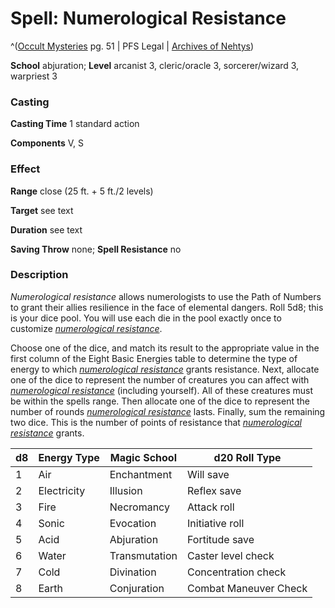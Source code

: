 # Spell: Numerological Resistance

^([Occult Mysteries][ss-numerological-resistance] pg. 51 | PFS Legal | [Archives of Nehtys][sn-numerological-resistance])

**School** abjuration; **Level** arcanist 3, cleric/oracle 3, sorcerer/wizard 3, warpriest 3

### Casting

**Casting Time** 1 standard action  

**Components** V, S

### Effect

**Range** close (25 ft. + 5 ft./2 levels)  

**Target** see text  

**Duration** see text  

**Saving Throw** none; **Spell Resistance** no

### Description

_Numerological resistance_ allows numerologists to use the Path of Numbers to grant their allies resilience in the face of elemental dangers. Roll 5d8; this is your dice pool. You will use each die in the pool exactly once to customize _[numerological resistance]_.  

Choose one of the dice, and match its result to the appropriate value in the first column of the Eight Basic Energies table to determine the type of energy to which _[numerological resistance]_ grants resistance. Next, allocate one of the dice to represent the number of creatures you can affect with _[numerological resistance]_ (including yourself). All of these creatures must be within the spells range. Then allocate one of the dice to represent the number of rounds _[numerological resistance]_ lasts. Finally, sum the remaining two dice. This is the number of points of resistance that _[numerological resistance]_ grants.  

**d8**| **Energy Type**| **Magic School**| **d20 Roll Type**  
---|---|---|---  
1| Air| Enchantment| Will save  
2| Electricity| Illusion| Reflex save  
3| Fire| Necromancy| Attack roll  
4| Sonic| Evocation| Initiative roll  
5| Acid| Abjuration| Fortitude save  
6| Water| Transmutation| Caster level check  
7| Cold| Divination| Concentration check  
8| Earth| Conjuration| Combat Maneuver Check  

[ss-numerological-resistance]: http://paizo.com/products/btpy95zo
[sn-numerological-resistance]: http://www.archivesofnethys.com/SpellDisplay.aspx?ItemName=Numerological%20Resistance
[numerological resistance]: http://www.archivesofnethys.com/SpellDisplay.aspx?ItemName=numerological%20resistance